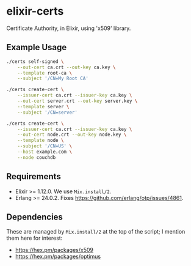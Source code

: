 # elixir-certs

Certificate Authority, in Elixir, using 'x509' library.

## Example Usage

```bash
./certs self-signed \
    --out-cert ca.crt --out-key ca.key \
    --template root-ca \
    --subject '/CN=My Root CA'

./certs create-cert \
    --issuer-cert ca.crt --issuer-key ca.key \
    --out-cert server.crt --out-key server.key \
    --template server \
    --subject '/CN=server'

./certs create-cert \
    --issuer-cert ca.crt --issuer-key ca.key \
    --out-cert node.crt --out-key node.key \
    --template node \
    --subject '/CN=US' \
    --host example.com \
    --node couchdb
```

## Requirements

- Elixir >= 1.12.0. We use `Mix.install/2`.
- Erlang >= 24.0.2. Fixes https://github.com/erlang/otp/issues/4861.

## Dependencies

These are managed by `Mix.install/2` at the top of the script; I mention them here for interest:

- https://hex.pm/packages/x509
- https://hex.pm/packages/optimus
